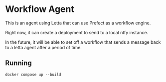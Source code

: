# Workflow Agent

This is an agent using Letta that can use Prefect as a workflow engine.

Right now, it can create a deployment to send to a local ntfy instance.

In the future, it will be able to set off a workflow that sends a message back to a letta agent after a period of time.

## Running

```
docker compose up --build
```

